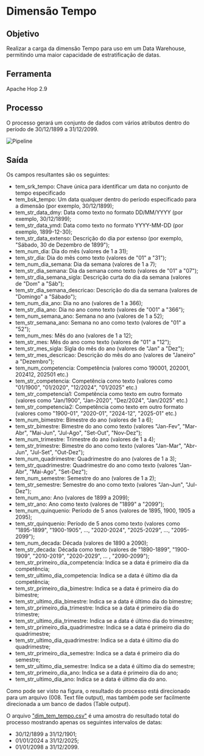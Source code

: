 # Dimensão Tempo

## Objetivo
Realizar a carga da dimensão Tempo para uso em um Data Warehouse, permitindo uma maior capacidade de estratificação de datas.

## Ferramenta
Apache Hop 2.9

## Processo
O processo gerará um conjunto de dados com vários atributos dentro do período de 30/12/1899 a 31/12/2099.

![Pipeline](dim_tem_tempo.png)

## Saída
Os campos resultantes são os seguintes:
- tem\_srk\_tempo: Chave única para identificar um data no conjunto de tempo especificado
- tem\_bsk\_tempo: Um data qualquer dentro do período especificado para a dimensão (por exemplo, 30/12/1899);
- tem\_str\_data\_dmy: Data como texto no formato DD/MM/YYYY (por exemplo, 30/12/1899);
- tem\_str\_data\_ymd: Data como texto no formato YYYY-MM-DD (por exemplo, 1899-12-30);
- tem\_str\_data_extenso: Descrição do dia por extenso (por exemplo, "Sábado, 30 de Dezembro de 1899");
- tem\_num\_dia: Dia do mês (valores de 1 a 31);
- tem\_str\_dia: Dia do mês como texto (valores de "01" a "31");
- tem\_num\_dia\_semana: Dia da semana (valores de 1 a 7);
- tem\_str\_dia\_semana: Dia da semana como texto (valores de "01" a "07");
- tem\_str\_dia\_semana_sigla: Descrição curta do dia da semana (valores de "Dom" a "Sáb");
- tem\_str\_dia\_semana_descricao: Descrição do dia da semana (valores de "Domingo" a "Sábado");
- tem\_num\_dia\_ano: Dia no ano (valores de 1 a 366);
- tem\_str\_dia\_ano: Dia no ano como texto (valores de "001" a "366");
- tem\_num\_semana\_ano: Semana no ano (valores de 1 a 52);
- tem\_str\_semana\_ano: Semana no ano como texto (valores de "01" a "52");
- tem\_num\_mes: Mês do ano (valores de 1 a 12);
- tem\_str\_mes: Mês do ano como texto (valores de "01" a "12");
- tem\_str\_mes_sigla: Sigla do mês do ano (valores de "Jan" a "Dez");
- tem\_str\_mes_descricao: Descrição do mês do ano (valores de "Janeiro" a "Dezembro");
- tem\_num\_competencia: Competência (valores como 190001, 202001, 202412, 202501 etc.)
- tem\_str\_competencia: Competência como texto (valores como "01/1900", "01/2020", "12/2024", "01/2025" etc.)
- tem\_str\_competencia1: Competência como texto em outro formato (valores como "Jan/1900", "Jan-2020", "Dez/2024", "Jan/2025" etc.)
- tem_str_competencia2: Competência como texto em outro formato (valores como "1900-01", "2020-01", "2024-12", "2025-01" etc.)
- tem\_num\_bimestre: Bimestre do ano (valores de 1 a 6);
- tem\_str\_bimestre: Bimestre do ano como texto (valores "Jan-Fev", "Mar-Abr", "Mai-Jun", "Jul-Ago", "Set-Out", "Nov-Dez");
- tem\_num\_trimestre: Trimestre do ano (valores de 1 a 4);
- tem\_str\_trimestre: Bimestre do ano como texto (valores "Jan-Mar", "Abr-Jun", "Jul-Set", "Out-Dez");
- tem\_num\_quadrimestre: Quadrimestre do ano (valores de 1 a 3);
- tem\_str\_quadrimestre: Quadrimestre do ano como texto (valores "Jan-Abr", "Mai-Ago", "Set-Dez");
- tem\_num\_semestre: Semestre do ano (valores de 1 a 2);
- tem\_str\_semestre: Semestre do ano como texto (valores "Jan-Jun", "Jul-Dez");
- tem\_num\_ano: Ano (valores de 1899 a 2099);
- tem\_str\_ano: Ano como texto (valores de "1899" a "2099");
- tem_num_quinquenio: Período de 5 anos (valores de 1895, 1900, 1905 a 2095);
- tem_str_quinquenio: Período de 5 anos como texto (valores como "1895-1899", "1900-1905", ..., "2020-2024", "2025-2029", ..., "2095-2099");
- tem\_num\_decada: Década (valores de 1890 a 2090);
- tem\_str\_decada: Década como texto (valores de "1890-1899", "1900-1909", "2010-2019", "2020-2029", ... , "2090-2099");
- tem\_str\_primeiro\_dia\_competencia: Indica se a data é primeiro dia da competência;
- tem\_str\_ultimo\_dia\_competencia: Indica se a data é último dia da competência;
- tem\_str\_primeiro\_dia\_bimestre: Indica se a data é primeiro dia do bimestre;
- tem\_str\_ultimo\_dia\_bimestre: Indica se a data é último dia do bimestre;
- tem\_str\_primeiro\_dia\_trimestre: Indica se a data é primeiro dia do trimestre;
- tem\_str\_ultimo\_dia\_trimestre: Indica se a data é último dia do trimestre;
- tem\_str\_primeiro\_dia\_quadrimestre: Indica se a data é primeiro dia do quadrimestre;
- tem\_str\_ultimo\_dia\_quadrimestre: Indica se a data é último dia do quadrimestre;
- tem\_str\_primeiro\_dia\_semestre: Indica se a data é primeiro dia do semestre;
- tem\_str\_ultimo\_dia\_semestre: Indica se a data é último dia do semestre;
- tem\_str\_primeiro\_dia\_ano: Indica se a data é primeiro dia do ano;
- tem\_str\_ultimo\_dia\_ano: Indica se a data é último dia do ano.

Como pode ser visto na figura, o resultado do processo está direcionado para um arquivo (008. Text file output), mas também pode ser facilmente direcionada a um banco de dados (Table output).

O arquivo ["dim_tem_tempo.csv"](dim_tem_tempo.csv) é uma amostra do resultado total do processo mostrando apenas os seguintes intervalos de datas:
- 30/12/1899 a 31/12/1901;
- 01/01/2024 a 31/12/2025;
- 01/01/2098 a 31/12/2099.

